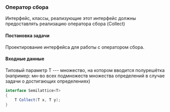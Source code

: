 ### Оператор сбора 

Интерфейс, классы, реализующие этот интерфейс должны предоставлять реализацию оператора сбора (Collect)

#### Постановка задачи

Проектирование интерфейса для работы с оператором сбора. 

#### Входные данные

Типовый параметр T --- множество, на котором вводится полурешётка 
(например: мн-во всех подмножеств множества определений в случае
задачи о достигающих определениях)

```cs
interface Semilattice<T>
{
    T Collect(T x, T y);
}
```